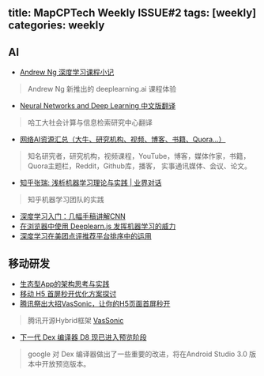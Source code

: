title: MapCPTech Weekly ISSUE#2
tags: [weekly]
categories: weekly
---

## AI

- [Andrew Ng 深度学习课程小记](https://mp.weixin.qq.com/s?__biz=MjM5ODkzMzMwMQ==&mid=2650408397&idx=1&sn=e4e78b2ed73a9c179a5dbc7c5adb6058)
> Andrew Ng 新推出的 deeplearning.ai 课程体验
- [Neural Networks and Deep Learning 中文版翻译](https://mp.weixin.qq.com/s?__biz=MzIxMjAzNDY5Mg==&mid=503307054&idx=1&sn=d20623df35d1771dc548d545ed38f318)
> 哈工大社会计算与信息检索研究中心翻译
- [网络AI资源汇总（大牛、研究机构、视频、博客、书籍、Quora...）](http://mp.weixin.qq.com/s?__biz=MzAwNDI4ODcxNA==&mid=2652245394&idx=2&sn=dc92afc7111eb83e21e92301f1b7ba3d)
> 知名研究者，研究机构，视频课程，YouTube，博客，媒体作家，书籍，Quora主题栏，Reddit，Github库，播客， 实事通讯媒体、会议、论文。
- [知乎张瑞: 浅析机器学习理论与实践 | 业界对话](https://mp.weixin.qq.com/s?__biz=MzIwMTc4ODE0Mw==&mid=2247485226&idx=1&sn=6d5c2c5c37de0acdff3720e18bc8ca73)
> 知乎机器学习团队的实践
- [深度学习入门：几幅手稿讲解CNN](http://johnhany.net/2017/08/deep-learning-intro-hand-scripts-for-cnn/)
- [在浏览器中使用 Deeplearn.js 发挥机器学习的威力](http://developers.googleblog.cn/2017/08/deeplearnjs.html)
- [深度学习在美团点评推荐平台排序中的运用](https://mp.weixin.qq.com/s/sMzpAh870Z4MuLiGYxXqkA)


## 移动研发

- [生态型App的架构思考与实践](https://mp.weixin.qq.com/s?__biz=MzA3ODg4MDk0Ng==&mid=2651113486&idx=1&sn=575ebf3b4711801baba050099941d9f4)
- [移动 H5 首屏秒开优化方案探讨](http://blog.cnbang.net/tech/3477)
- [腾讯祭出大招VasSonic，让你的H5页面首屏秒开](https://mp.weixin.qq.com/s/zOygJ0mqQ0oyXQgtc2lf3A)
> 腾讯开源Hybrid框架 [VasSonic](https://github.com/Tencent/VasSonic)
- [下一代 Dex 编译器 D8 现已进入预览阶段](http://developers.googleblog.cn/2017/08/draft-android-dex.html)
> google 对 Dex 编译器做出了一些重要的改进，将在Android Studio 3.0 版本中开放预览版本。

